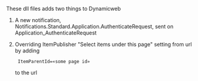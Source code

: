 These dll files adds two things to Dynamicweb

1. A new notification, Notifications.Standard.Application.AuthenticateRequest, sent on Application_AuthenticateRequest
2. Overriding ItemPublisher "Select items under this page" setting from url by adding

		ItemParentId=«some page id»

	 to the url
